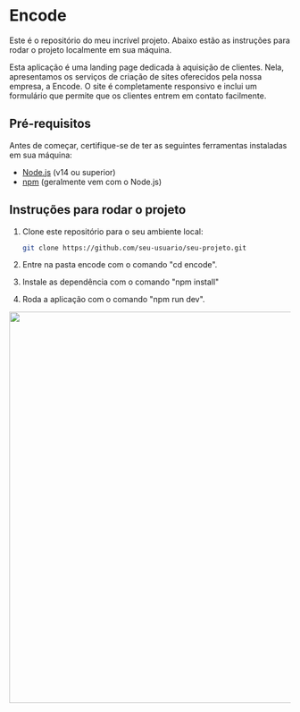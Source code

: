 # Encode

Este é o repositório do meu incrível projeto. Abaixo estão as instruções para rodar o projeto localmente em sua máquina.

Esta aplicação é uma landing page dedicada à aquisição de clientes. Nela, apresentamos os serviços de criação de sites oferecidos pela nossa empresa, a Encode. O site é completamente responsivo e inclui um formulário que permite que os clientes entrem em contato facilmente.

## Pré-requisitos

Antes de começar, certifique-se de ter as seguintes ferramentas instaladas em sua máquina:

- [Node.js](https://nodejs.org/) (v14 ou superior)
- [npm](https://www.npmjs.com/) (geralmente vem com o Node.js)

## Instruções para rodar o projeto

1. Clone este repositório para o seu ambiente local:

   ```bash
   git clone https://github.com/seu-usuario/seu-projeto.git

2. Entre na pasta encode com o comando "cd encode".

3. Instale as dependência com o comando "npm install"

4. Roda a aplicação com o comando "npm run dev".

<div align="center">
<img src="recent:///9ee37f6336b3a7d21aa916ba652356ce" width="700px" />
</div>
